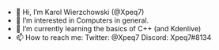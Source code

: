 - 👋 Hi, I’m Karol Wierzchowski (@Xpeq7)
- 👀 I’m interested in Computers in general.
- 🌱 I’m currently learning the basics of C++ (and Kdenlive)
- 📫 How to reach me:
Twitter: @Xpeq7
Discord: Xpeq7#8134

<!---
Xpeq7/Xpeq7 is a ✨ special ✨ repository because its `README.md` (this file) appears on your GitHub profile.
You can click the Preview link to take a look at your changes.
--->
